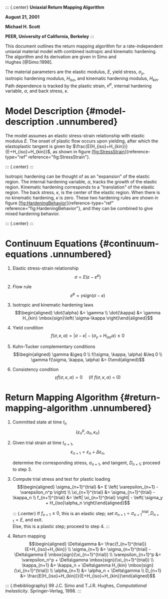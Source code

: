 ::: {.center}
**Uniaxial Return Mapping Algorithm**

**August 21, 2001**

**Michael H. Scott**

**PEER, University of California, Berkeley**
:::

This document outlines the return mapping algorithm for a
rate-independent uniaxial material model with combined isotropic and
kinematic hardening. The algorithm and its derivation are given in Simo
and Hughes [@Simo:1998].

The material parameters are the elastic modulus, $E$, yield stress,
$\sigma_y$, isotropic hardening modulus, $H_{iso}$, and kinematic
hardening modulus, $H_{kin}$. Path dependence is tracked by the plastic
strain, $\varepsilon^p$, internal hardening variable, $\alpha$, and back
stress, $\kappa$.

# Model Description {#model-description .unnumbered}

The model assumes an elastic stress-strain relationship with elastic
modulus $E$. The onset of plastic flow occurs upon yielding, after which
the elastoplastic tangent is given by
$\frac{E(H_{iso}+H_{kin})}{E+H_{iso}+H_{kin}}$, as shown in
figure [\[fig:StressStrain\]](#fig:StressStrain){reference-type="ref"
reference="fig:StressStrain"}.

::: {.center}
:::

Isotropic hardening can be thought of as an "expansion" of the elastic
region. The internal hardening variable, $\alpha$, tracks the growth of
the elastic region. Kinematic hardening corresponds to a "translation"
of the elastic region. The back stress, $\kappa$, is the center of the
elastic region. When there is no kinematic hardening, $\kappa$ is zero.
These two hardening rules are shown in
figure [\[fig:HardeningBehavior\]](#fig:HardeningBehavior){reference-type="ref"
reference="fig:HardeningBehavior"}, and they can be combined to give
mixed hardening behavior.

::: {.center}
:::

# Continuum Equations {#continuum-equations .unnumbered}

1.  Elastic stress-strain relationship
    $$\sigma = E \left( \varepsilon-\varepsilon^p \right)$$

2.  Flow rule
    $$\dot{\varepsilon}^p = \gamma \mbox{sign}\left( \sigma-\kappa \right)$$

3.  Isotropic and kinematic hardening laws $$\begin{aligned}
    \dot{\alpha} &= \gamma \\
    \dot{\kappa} &= \gamma H_{kin} \mbox{sign}\left( \sigma-\kappa \right)\end{aligned}$$

4.  Yield condition
    $$f(\sigma, \kappa, \alpha) = \left| \sigma-\kappa \right| -
    \left( \sigma_y + H_{iso}\alpha \right) \leq 0$$

5.  Kuhn-Tucker complementary conditions $$\begin{aligned}
    \gamma &\geq 0 \\
    f(\sigma, \kappa, \alpha) &\leq 0 \\
    \gamma f(\sigma, \kappa, \alpha) &= 0\end{aligned}$$

6.  Consistency condition
    $$\gamma \dot{f}(\sigma, \kappa, \alpha) = 0 \:\:\:\:\:
    \mbox{(if $f(\sigma, \kappa, \alpha)$ = 0)}$$

# Return Mapping Algorithm {#return-mapping-algorithm .unnumbered}

1.  Committed state at time $t_n$
    $$\left\{ \varepsilon_n^p, \alpha_n, \kappa_n \right\}$$

2.  Given trial strain at time $t_{n+1}$,
    $$\varepsilon_{n+1} = \varepsilon_n + \Delta\varepsilon_n,$$

    determine the corresponding stress, $\sigma_{n+1}$, and tangent,
    $D_{n+1}$; proceed to step 3.

3.  Compute trial stress and test for plastic loading $$\begin{aligned}
    \sigma_{n+1}^{trial} &= E \left( \varepsilon_{n+1} - \varepsilon_n^p \right) \\
    \xi_{n+1}^{trial} &= \sigma_{n+1}^{trial} - \kappa_n \\
    f_{n+1}^{trial} &= \left| \xi_{n+1}^{trial} \right| -
                      \left( \sigma_y + H_{iso}\alpha_n \right)\end{aligned}$$

    ::: {.center}
    If $f_{n+1} \leq 0$, this is an elastic step; set
    $\sigma_{n+1} = \sigma_{n+1}^{trial}, D_{n+1} = E$, and exit.\
    Else, this is a plastic step; proceed to step 4.
    :::

4.  Return mapping $$\begin{aligned}
    \Delta\gamma &= \frac{f_{n+1}^{trial}}{E+H_{iso}+H_{kin}} \\
    \sigma_{n+1} &= \sigma_{n+1}^{trial} - \Delta\gamma E \mbox{sign}(\xi_{n+1}^{trial}) \\
    \varepsilon_{n+1}^p &= \varepsilon_n^p + \Delta\gamma \mbox{sign}(\xi_{n+1}^{trial}) \\
    \kappa_{n+1} &= \kappa_n + \Delta\gamma H_{kin} \mbox{sign}(\xi_{n+1}^{trial}) \\
    \alpha_{n+1} &= \alpha_n + \Delta\gamma \\
    D_{n+1} &= \frac{E(H_{iso}+H_{kin})}{E+H_{iso}+H_{kin}}\end{aligned}$$

::: {.thebibliography}
99 J.C. Simo and T.J.R. Hughes, *Computational Inelasticity*.
Springer-Verlag, 1998.
:::
